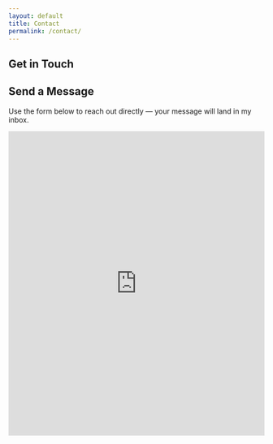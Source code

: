 ```yaml
---
layout: default
title: Contact
permalink: /contact/
---
```


<!-- Socials -->
<section class="pt-32 pb-16 px-8 md:px-16 bg-gray-100 text-center">
  <h1 class="text-4xl font-bold mb-10">Get in Touch</h1>

  <div class="flex justify-center gap-10 md:gap-16 text-gray-700 text-3xl">
    <a href="https://www.linkedin.com/in/akshaypujari" target="_blank" class="hover:text-blue-700 transition-transform hover:scale-110">
      <i class="fab fa-linkedin"></i>
    </a>
    <a href="https://twitter.com/el_akshay" target="_blank" class="hover:text-blue-500 transition-transform hover:scale-110">
      <i class="fab fa-twitter"></i>
    </a>
    <a href="https://github.com/akshaypujari" target="_blank" class="hover:text-black transition-transform hover:scale-110">
      <i class="fab fa-github"></i>
    </a>
  </div>
</section>

<!-- Contact Form Section -->
<section class="pt-16 pb-24 px-8 md:px-16 bg-white">
  <h2 class="text-2xl font-semibold mb-6">Send a Message</h2>
  <p class="mb-8 text-gray-700 text-lg max-w-2xl">
    Use the form below to reach out directly — your message will land in my inbox.
  </p>

  <div class="w-full max-w-3xl mx-auto">
    <iframe src="https://docs.google.com/forms/d/e/1FAIpQLSdG0RpVDA2If28DH2RpYCRYjjLhrekBkY0lKjyJtEB7xfeKsQ/viewform?embedded=true"
            width="100%" height="600" frameborder="0" marginheight="0" marginwidth="0"
            class="rounded-md border shadow-md">
      Loading…
    </iframe>
  </div>
</section>
